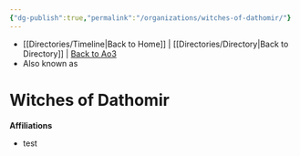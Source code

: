 ```yaml
---
{"dg-publish":true,"permalink":"/organizations/witches-of-dathomir/"}
---
```


- [[Directories/Timeline\|Back to Home]] | [[Directories/Directory\|Back to Directory]] | [Back to Ao3](https://archiveofourown.org/works/19334440/chapters/45992584)
- Also known as

# Witches of Dathomir


**Affiliations** 
- test
